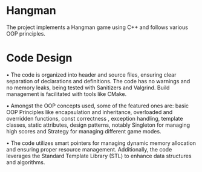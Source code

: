 # Hangman
The project implements a Hangman game using C++ and follows various OOP principles. 

# Code Design
• The code is organized into header and source files, ensuring clear separation of declarations and definitions. The code has no warnings and no memory leaks, being tested with Sanitizers and Valgrind. Build management is facilitated with tools like CMake.

• Amongst the OOP concepts used, some of the featured ones are: basic OOP Principles like encapsulation and inheritance, overloaded and overridden functions, const correctness , exception handling, template classes,
static attributes, design patterns, notably Singleton for managing high scores and Strategy for managing different game modes.

• The code utilizes smart pointers for managing dynamic memory allocation and ensuring proper resource management. Additionally, the code leverages the Standard Template Library (STL) to enhance data structures and algorithms.
